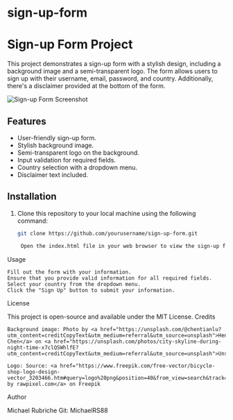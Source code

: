 # sign-up-form

# Sign-up Form Project

This project demonstrates a sign-up form with a stylish design, including a background image and a semi-transparent logo. The form allows users to sign up with their username, email, password, and country. Additionally, there's a disclaimer provided at the bottom of the form.

![Sign-up Form Screenshot](screenshot.png)

## Features

- User-friendly sign-up form.
- Stylish background image.
- Semi-transparent logo on the background.
- Input validation for required fields.
- Country selection with a dropdown menu.
- Disclaimer text included.

## Installation

1. Clone this repository to your local machine using the following command:

   ```bash
   git clone https://github.com/yourusername/sign-up-form.git

    Open the index.html file in your web browser to view the sign-up form.

Usage

    Fill out the form with your information.
    Ensure that you provide valid information for all required fields.
    Select your country from the dropdown menu.
    Click the "Sign Up" button to submit your information.

License

This project is open-source and available under the MIT License.
Credits

    Background image: Photo by <a href="https://unsplash.com/@chentianlu?utm_content=creditCopyText&utm_medium=referral&utm_source=unsplash">Henry Chen</a> on <a href="https://unsplash.com/photos/city-skyline-during-night-time-x7clQSWhlfE?utm_content=creditCopyText&utm_medium=referral&utm_source=unsplash">Unsplash</a>
  
    Logo: Source: <a href="https://www.freepik.com/free-vector/bicycle-shop-logo-design-vector_3203466.htm#query=logo%20png&position=40&from_view=search&track=ais">Image by rawpixel.com</a> on Freepik

Author

 Michael Rubriche
 Git: MichaelRS88
